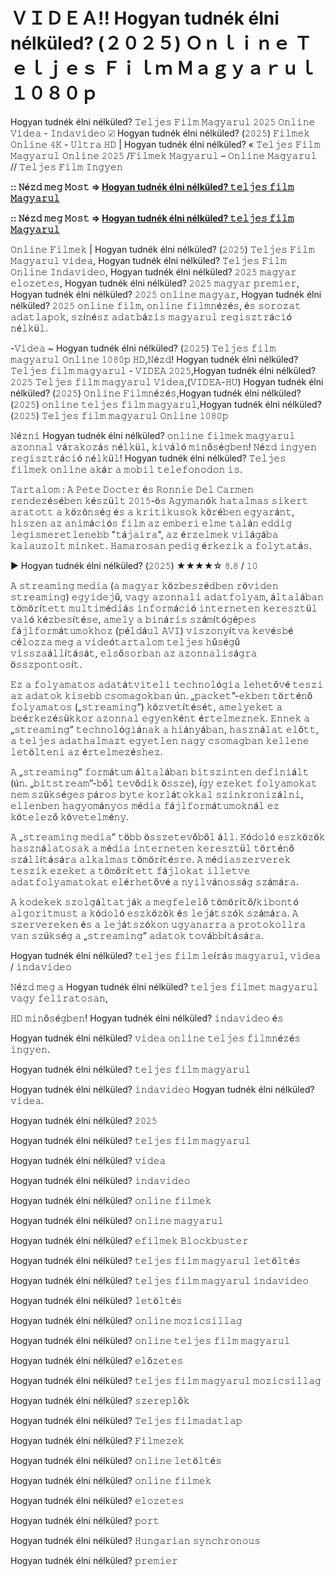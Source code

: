 # ＶＩＤＥＡ!! Hogyan tudnék élni nélküled? (２０２５) Ｏｎｌｉｎｅ Ｔｅｌｊｅｓ Ｆｉｌｍ Ｍａｇｙａｒｕｌ １０８０ｐ

Hogyan tudnék élni nélküled? 𝚃𝚎𝚕𝚓𝚎𝚜 𝙵𝚒𝚕𝚖 𝙼𝚊𝚐𝚢𝚊𝚛𝚞𝚕 𝟸𝟶𝟸𝟻 𝙾𝚗𝚕𝚒𝚗𝚎 𝚅𝚒𝚍𝚎𝚊 - 𝙸𝚗𝚍𝚊𝚟𝚒𝚍𝚎𝚘 ☑ Hogyan tudnék élni nélküled? (𝟸𝟶𝟸𝟻) 𝙵𝚒𝚕𝚖𝚎𝚔 𝙾𝚗𝚕𝚒𝚗𝚎 𝟺𝙺 - 𝚄𝚕𝚝𝚛𝚊 𝙷𝙳 | Hogyan tudnék élni nélküled? « 𝚃𝚎𝚕𝚓𝚎𝚜 𝙵𝚒𝚕𝚖 𝙼𝚊𝚐𝚢𝚊𝚛𝚞𝚕 𝙾𝚗𝚕𝚒𝚗𝚎 𝟸𝟶𝟸𝟻 /𝙵𝚒𝚕𝚖𝚎𝚔 𝙼𝚊𝚐𝚢𝚊𝚛𝚞𝚕 – 𝙾𝚗𝚕𝚒𝚗𝚎 𝙼𝚊𝚐𝚢𝚊𝚛𝚞𝚕 // 𝚃𝚎𝚕𝚓𝚎𝚜 𝙵𝚒𝚕𝚖 𝙸𝚗𝚐𝚢𝚎𝚗

**:: 𝙽é𝚣𝚍 𝚖𝚎𝚐 𝙼𝚘𝚜𝚝 => [Hogyan tudnék élni nélküled? 𝚝𝚎𝚕𝚓𝚎𝚜 𝚏𝚒𝚕𝚖 𝙼𝚊𝚐𝚢𝚊𝚛𝚞𝚕](https://tinyurl.com/bdhepzjs)**

**:: 𝙽é𝚣𝚍 𝚖𝚎𝚐 𝙼𝚘𝚜𝚝 => [Hogyan tudnék élni nélküled? 𝚝𝚎𝚕𝚓𝚎𝚜 𝚏𝚒𝚕𝚖 𝙼𝚊𝚐𝚢𝚊𝚛𝚞𝚕](https://tinyurl.com/bdhepzjs)**

𝙾𝚗𝚕𝚒𝚗𝚎 𝙵𝚒𝚕𝚖𝚎𝚔 | Hogyan tudnék élni nélküled? (𝟸𝟶𝟸𝟻) 𝚃𝚎𝚕𝚓𝚎𝚜 𝙵𝚒𝚕𝚖 𝙼𝚊𝚐𝚢𝚊𝚛𝚞𝚕 𝚟𝚒𝚍𝚎𝚊, Hogyan tudnék élni nélküled? 𝚃𝚎𝚕𝚓𝚎𝚜 𝙵𝚒𝚕𝚖 𝙾𝚗𝚕𝚒𝚗𝚎 𝙸𝚗𝚍𝚊𝚟𝚒𝚍𝚎𝚘, Hogyan tudnék élni nélküled? 𝟸𝟶𝟸𝟻 𝚖𝚊𝚐𝚢𝚊𝚛 𝚎𝚕𝚘𝚣𝚎𝚝𝚎𝚜, Hogyan tudnék élni nélküled? 𝟸𝟶𝟸𝟻 𝚖𝚊𝚐𝚢𝚊𝚛 𝚙𝚛𝚎𝚖𝚒𝚎𝚛, Hogyan tudnék élni nélküled? 𝟸𝟶𝟸𝟻 𝚘𝚗𝚕𝚒𝚗𝚎 𝚖𝚊𝚐𝚢𝚊𝚛, Hogyan tudnék élni nélküled? 𝟸𝟶𝟸𝟻 𝚘𝚗𝚕𝚒𝚗𝚎 𝚏𝚒𝚕𝚖, 𝚘𝚗𝚕𝚒𝚗𝚎 𝚏𝚒𝚕𝚖𝚗é𝚣é𝚜, é𝚜 𝚜𝚘𝚛𝚘𝚣𝚊𝚝 𝚊𝚍𝚊𝚝𝚕𝚊𝚙𝚘𝚔, 𝚜𝚣í𝚗é𝚜𝚣 𝚊𝚍𝚊𝚝𝚋á𝚣𝚒𝚜 𝚖𝚊𝚐𝚢𝚊𝚛𝚞𝚕 𝚛𝚎𝚐𝚒𝚜𝚣𝚝𝚛á𝚌𝚒ó 𝚗é𝚕𝚔ü𝚕.

-𝚅𝚒𝚍𝚎𝚊 ~ Hogyan tudnék élni nélküled? (𝟸𝟶𝟸𝟻) 𝚃𝚎𝚕𝚓𝚎𝚜 𝚏𝚒𝚕𝚖 𝚖𝚊𝚐𝚢𝚊𝚛𝚞𝚕 𝙾𝚗𝚕𝚒𝚗𝚎 𝟷𝟶𝟾𝟶𝚙 𝙷𝙳,𝙽é𝚣𝚍! Hogyan tudnék élni nélküled? 𝚃𝚎𝚕𝚓𝚎𝚜 𝚏𝚒𝚕𝚖 𝚖𝚊𝚐𝚢𝚊𝚛𝚞𝚕 - 𝚅𝙸𝙳𝙴𝙰 𝟸𝟶𝟸𝟻,Hogyan tudnék élni nélküled? 𝟸𝟶𝟸𝟻 𝚃𝚎𝚕𝚓𝚎𝚜 𝚏𝚒𝚕𝚖 𝚖𝚊𝚐𝚢𝚊𝚛𝚞𝚕 𝚅𝚒𝚍𝚎𝚊,(𝚅𝙸𝙳𝙴𝙰-𝙷𝚄) Hogyan tudnék élni nélküled? (𝟸𝟶𝟸𝟻) 𝙾𝚗𝚕𝚒𝚗𝚎 𝙵𝚒𝚕𝚖𝚗é𝚣é𝚜,Hogyan tudnék élni nélküled? (𝟸𝟶𝟸𝟻) 𝚘𝚗𝚕𝚒𝚗𝚎 𝚝𝚎𝚕𝚓𝚎𝚜 𝚏𝚒𝚕𝚖 𝚖𝚊𝚐𝚢𝚊𝚛𝚞𝚕,Hogyan tudnék élni nélküled? (𝟸𝟶𝟸𝟻) 𝚃𝚎𝚕𝚓𝚎𝚜 𝚏𝚒𝚕𝚖 𝚖𝚊𝚐𝚢𝚊𝚛𝚞𝚕 𝙾𝚗𝚕𝚒𝚗𝚎 𝟷𝟶𝟾𝟶𝚙

𝙽é𝚣𝚗𝚒 Hogyan tudnék élni nélküled? 𝚘𝚗𝚕𝚒𝚗𝚎 𝚏𝚒𝚕𝚖𝚎𝚔 𝚖𝚊𝚐𝚢𝚊𝚛𝚞𝚕 𝚊𝚣𝚘𝚗𝚗𝚊𝚕 𝚟á𝚛𝚊𝚔𝚘𝚣á𝚜 𝚗é𝚕𝚔ü𝚕, 𝚔𝚒𝚟á𝚕ó 𝚖𝚒𝚗ő𝚜é𝚐𝚋𝚎𝚗! 𝙽é𝚣𝚍 𝚒𝚗𝚐𝚢𝚎𝚗 𝚛𝚎𝚐𝚒𝚜𝚣𝚝𝚛á𝚌𝚒ó 𝚗é𝚕𝚔ü𝚕! Hogyan tudnék élni nélküled? 𝚃𝚎𝚕𝚓𝚎𝚜 𝚏𝚒𝚕𝚖𝚎𝚔 𝚘𝚗𝚕𝚒𝚗𝚎 𝚊𝚔á𝚛 𝚊 𝚖𝚘𝚋𝚒𝚕 𝚝𝚎𝚕𝚎𝚏𝚘𝚗𝚘𝚍𝚘𝚗 𝚒𝚜.

𝚃𝚊𝚛𝚝𝚊𝚕𝚘𝚖 : 𝙰 𝙿𝚎𝚝𝚎 𝙳𝚘𝚌𝚝𝚎𝚛 é𝚜 𝚁𝚘𝚗𝚗𝚒𝚎 𝙳𝚎𝚕 𝙲𝚊𝚛𝚖𝚎𝚗 𝚛𝚎𝚗𝚍𝚎𝚣é𝚜é𝚋𝚎𝚗 𝚔é𝚜𝚣ü𝚕𝚝 𝟸𝟶𝟷𝟻-ö𝚜 𝙰𝚐𝚢𝚖𝚊𝚗ó𝚔 𝚑𝚊𝚝𝚊𝚕𝚖𝚊𝚜 𝚜𝚒𝚔𝚎𝚛𝚝 𝚊𝚛𝚊𝚝𝚘𝚝𝚝 𝚊 𝚔ö𝚣ö𝚗𝚜é𝚐 é𝚜 𝚊 𝚔𝚛𝚒𝚝𝚒𝚔𝚞𝚜𝚘𝚔 𝚔ö𝚛é𝚋𝚎𝚗 𝚎𝚐𝚢𝚊𝚛á𝚗𝚝, 𝚑𝚒𝚜𝚣𝚎𝚗 𝚊𝚣 𝚊𝚗𝚒𝚖á𝚌𝚒ó𝚜 𝚏𝚒𝚕𝚖 𝚊𝚣 𝚎𝚖𝚋𝚎𝚛𝚒 𝚎𝚕𝚖𝚎 𝚝𝚊𝚕á𝚗 𝚎𝚍𝚍𝚒𝚐 𝚕𝚎𝚐𝚒𝚜𝚖𝚎𝚛𝚎𝚝𝚕𝚎𝚗𝚎𝚋𝚋 "𝚝á𝚓𝚊𝚒𝚛𝚊", 𝚊𝚣 é𝚛𝚣𝚎𝚕𝚖𝚎𝚔 𝚟𝚒𝚕á𝚐á𝚋𝚊 𝚔𝚊𝚕𝚊𝚞𝚣𝚘𝚕𝚝 𝚖𝚒𝚗𝚔𝚎𝚝. 𝙷𝚊𝚖𝚊𝚛𝚘𝚜𝚊𝚗 𝚙𝚎𝚍𝚒𝚐 é𝚛𝚔𝚎𝚣𝚒𝚔 𝚊 𝚏𝚘𝚕𝚢𝚝𝚊𝚝á𝚜.

▶️ Hogyan tudnék élni nélküled? (𝟸𝟶𝟸𝟻) ★★★★☆ 𝟾.𝟾 / 𝟷𝟶

𝙰 𝚜𝚝𝚛𝚎𝚊𝚖𝚒𝚗𝚐 𝚖𝚎𝚍𝚒𝚊 (𝚊 𝚖𝚊𝚐𝚢𝚊𝚛 𝚔ö𝚣𝚋𝚎𝚜𝚣é𝚍𝚋𝚎𝚗 𝚛ö𝚟𝚒𝚍𝚎𝚗 𝚜𝚝𝚛𝚎𝚊𝚖𝚒𝚗𝚐) 𝚎𝚐𝚢𝚒𝚍𝚎𝚓ű, 𝚟𝚊𝚐𝚢 𝚊𝚣𝚘𝚗𝚗𝚊𝚕𝚒 𝚊𝚍𝚊𝚝𝚏𝚘𝚕𝚢𝚊𝚖, á𝚕𝚝𝚊𝚕á𝚋𝚊𝚗 𝚝ö𝚖ö𝚛í𝚝𝚎𝚝𝚝 𝚖𝚞𝚕𝚝𝚒𝚖é𝚍𝚒á𝚜 𝚒𝚗𝚏𝚘𝚛𝚖á𝚌𝚒ó 𝚒𝚗𝚝𝚎𝚛𝚗𝚎𝚝𝚎𝚗 𝚔𝚎𝚛𝚎𝚜𝚣𝚝ü𝚕 𝚟𝚊𝚕ó 𝚔é𝚣𝚋𝚎𝚜í𝚝é𝚜𝚎, 𝚊𝚖𝚎𝚕𝚢 𝚊 𝚋𝚒𝚗á𝚛𝚒𝚜 𝚜𝚣á𝚖í𝚝ó𝚐é𝚙𝚎𝚜 𝚏á𝚓𝚕𝚏𝚘𝚛𝚖á𝚝𝚞𝚖𝚘𝚔𝚑𝚘𝚣 (𝚙é𝚕𝚍á𝚞𝚕 𝙰𝚅𝙸) 𝚟𝚒𝚜𝚣𝚘𝚗𝚢í𝚝𝚟𝚊 𝚔𝚎𝚟é𝚜𝚋é 𝚌é𝚕𝚘𝚣𝚣𝚊 𝚖𝚎𝚐 𝚊 𝚟𝚒𝚍𝚎ó𝚝𝚊𝚛𝚝𝚊𝚕𝚘𝚖 𝚝𝚎𝚕𝚓𝚎𝚜 𝚑ű𝚜é𝚐ű 𝚟𝚒𝚜𝚜𝚣𝚊á𝚕𝚕í𝚝á𝚜á𝚝, 𝚎𝚕𝚜ő𝚜𝚘𝚛𝚋𝚊𝚗 𝚊𝚣 𝚊𝚣𝚘𝚗𝚗𝚊𝚕𝚒𝚜á𝚐𝚛𝚊 ö𝚜𝚜𝚣𝚙𝚘𝚗𝚝𝚘𝚜í𝚝.

𝙴𝚣 𝚊 𝚏𝚘𝚕𝚢𝚊𝚖𝚊𝚝𝚘𝚜 𝚊𝚍𝚊𝚝á𝚝𝚟𝚒𝚝𝚎𝚕𝚒 𝚝𝚎𝚌𝚑𝚗𝚘𝚕ó𝚐𝚒𝚊 𝚕𝚎𝚑𝚎𝚝ő𝚟é 𝚝𝚎𝚜𝚣𝚒 𝚊𝚣 𝚊𝚍𝚊𝚝𝚘𝚔 𝚔𝚒𝚜𝚎𝚋𝚋 𝚌𝚜𝚘𝚖𝚊𝚐𝚘𝚔𝚋𝚊𝚗 ú𝚗. „𝚙𝚊𝚌𝚔𝚎𝚝”-𝚎𝚔𝚋𝚎𝚗 𝚝ö𝚛𝚝é𝚗ő 𝚏𝚘𝚕𝚢𝚊𝚖𝚊𝚝𝚘𝚜 („𝚜𝚝𝚛𝚎𝚊𝚖𝚒𝚗𝚐”) 𝚔ö𝚣𝚟𝚎𝚝í𝚝é𝚜é𝚝, 𝚊𝚖𝚎𝚕𝚢𝚎𝚔𝚎𝚝 𝚊 𝚋𝚎é𝚛𝚔𝚎𝚣é𝚜ü𝚔𝚔𝚘𝚛 𝚊𝚣𝚘𝚗𝚗𝚊𝚕 𝚎𝚐𝚢𝚎𝚗𝚔é𝚗𝚝 é𝚛𝚝𝚎𝚕𝚖𝚎𝚣𝚗𝚎𝚔. 𝙴𝚗𝚗𝚎𝚔 𝚊 „𝚜𝚝𝚛𝚎𝚊𝚖𝚒𝚗𝚐” 𝚝𝚎𝚌𝚑𝚗𝚘𝚕ó𝚐𝚒á𝚗𝚊𝚔 𝚊 𝚑𝚒á𝚗𝚢á𝚋𝚊𝚗, 𝚑𝚊𝚜𝚣𝚗á𝚕𝚊𝚝 𝚎𝚕ő𝚝𝚝, 𝚊 𝚝𝚎𝚕𝚓𝚎𝚜 𝚊𝚍𝚊𝚝𝚑𝚊𝚕𝚖𝚊𝚣𝚝 𝚎𝚐𝚢𝚎𝚝𝚕𝚎𝚗 𝚗𝚊𝚐𝚢 𝚌𝚜𝚘𝚖𝚊𝚐𝚋𝚊𝚗 𝚔𝚎𝚕𝚕𝚎𝚗𝚎 𝚕𝚎𝚝ö𝚕𝚝𝚎𝚗𝚒 𝚊𝚣 é𝚛𝚝𝚎𝚕𝚖𝚎𝚣é𝚜𝚑𝚎𝚣.

𝙰 „𝚜𝚝𝚛𝚎𝚊𝚖𝚒𝚗𝚐” 𝚏𝚘𝚛𝚖á𝚝𝚞𝚖 á𝚕𝚝𝚊𝚕á𝚋𝚊𝚗 𝚋𝚒𝚝𝚜𝚣𝚒𝚗𝚝𝚎𝚗 𝚍𝚎𝚏𝚒𝚗𝚒á𝚕𝚝 (ú𝚗. „𝚋𝚒𝚝𝚜𝚝𝚛𝚎𝚊𝚖”-𝚋ő𝚕 𝚝𝚎𝚟ő𝚍𝚒𝚔 ö𝚜𝚜𝚣𝚎), í𝚐𝚢 𝚎𝚣𝚎𝚔𝚎𝚝 𝚏𝚘𝚕𝚢𝚊𝚖𝚘𝚔𝚊𝚝 𝚗𝚎𝚖 𝚜𝚣ü𝚔𝚜é𝚐𝚎𝚜 𝚙á𝚛𝚘𝚜 𝚋𝚢𝚝𝚎 𝚔𝚘𝚛𝚕á𝚝𝚘𝚔𝚔𝚊𝚕 𝚜𝚣𝚒𝚗𝚔𝚛𝚘𝚗𝚒𝚣á𝚕𝚗𝚒, 𝚎𝚕𝚕𝚎𝚗𝚋𝚎𝚗 𝚑𝚊𝚐𝚢𝚘𝚖á𝚗𝚢𝚘𝚜 𝚖é𝚍𝚒𝚊 𝚏á𝚓𝚕𝚏𝚘𝚛𝚖á𝚝𝚞𝚖𝚘𝚔𝚗á𝚕 𝚎𝚣 𝚔ö𝚝𝚎𝚕𝚎𝚣ő 𝚔ö𝚟𝚎𝚝𝚎𝚕𝚖é𝚗𝚢.

𝙰 „𝚜𝚝𝚛𝚎𝚊𝚖𝚒𝚗𝚐 𝚖𝚎𝚍𝚒𝚊” 𝚝ö𝚋𝚋 ö𝚜𝚜𝚣𝚎𝚝𝚎𝚟ő𝚋ő𝚕 á𝚕𝚕. 𝙺ó𝚍𝚘𝚕ó 𝚎𝚜𝚣𝚔ö𝚣ö𝚔 𝚑𝚊𝚜𝚣𝚗á𝚕𝚊𝚝𝚘𝚜𝚊𝚔 𝚊 𝚖é𝚍𝚒𝚊 𝚒𝚗𝚝𝚎𝚛𝚗𝚎𝚝𝚎𝚗 𝚔𝚎𝚛𝚎𝚜𝚣𝚝ü𝚕 𝚝ö𝚛𝚝é𝚗ő 𝚜𝚣á𝚕𝚕í𝚝á𝚜á𝚛𝚊 𝚊𝚕𝚔𝚊𝚕𝚖𝚊𝚜 𝚝ö𝚖ö𝚛í𝚝é𝚜𝚛𝚎. 𝙰 𝚖é𝚍𝚒𝚊𝚜𝚣𝚎𝚛𝚟𝚎𝚛𝚎𝚔 𝚝𝚎𝚜𝚣𝚒𝚔 𝚎𝚣𝚎𝚔𝚎𝚝 𝚊 𝚝ö𝚖ö𝚛í𝚝𝚎𝚝𝚝 𝚏á𝚓𝚕𝚘𝚔𝚊𝚝 𝚒𝚕𝚕𝚎𝚝𝚟𝚎 𝚊𝚍𝚊𝚝𝚏𝚘𝚕𝚢𝚊𝚖𝚊𝚝𝚘𝚔𝚊𝚝 𝚎𝚕é𝚛𝚑𝚎𝚝ő𝚟é 𝚊 𝚗𝚢𝚒𝚕𝚟á𝚗𝚘𝚜𝚜á𝚐 𝚜𝚣á𝚖á𝚛𝚊.

𝙰 𝚔𝚘𝚍𝚎𝚔𝚎𝚔 𝚜𝚣𝚘𝚕𝚐á𝚕𝚝𝚊𝚝𝚓á𝚔 𝚊 𝚖𝚎𝚐𝚏𝚎𝚕𝚎𝚕ő 𝚝ö𝚖ö𝚛í𝚝ő/𝚔𝚒𝚋𝚘𝚗𝚝ó 𝚊𝚕𝚐𝚘𝚛𝚒𝚝𝚖𝚞𝚜𝚝 𝚊 𝚔ó𝚍𝚘𝚕ó 𝚎𝚜𝚣𝚔ö𝚣ö𝚔 é𝚜 𝚕𝚎𝚓á𝚝𝚜𝚣ó𝚔 𝚜𝚣á𝚖á𝚛𝚊. 𝙰 𝚜𝚣𝚎𝚛𝚟𝚎𝚛𝚎𝚔𝚎𝚗 é𝚜 𝚊 𝚕𝚎𝚓á𝚝𝚜𝚣ó𝚔𝚘𝚗 𝚞𝚐𝚢𝚊𝚗𝚊𝚛𝚛𝚊 𝚊 𝚙𝚛𝚘𝚝𝚘𝚔𝚘𝚕𝚕𝚛𝚊 𝚟𝚊𝚗 𝚜𝚣ü𝚔𝚜é𝚐 𝚊 „𝚜𝚝𝚛𝚎𝚊𝚖𝚒𝚗𝚐” 𝚊𝚍𝚊𝚝𝚘𝚔 𝚝𝚘𝚟á𝚋𝚋í𝚝á𝚜á𝚛𝚊.

Hogyan tudnék élni nélküled? 𝚝𝚎𝚕𝚓𝚎𝚜 𝚏𝚒𝚕𝚖 𝚕𝚎í𝚛á𝚜 𝚖𝚊𝚐𝚢𝚊𝚛𝚞𝚕, 𝚟𝚒𝚍𝚎𝚊 / 𝚒𝚗𝚍𝚊𝚟𝚒𝚍𝚎𝚘

𝙽é𝚣𝚍 𝚖𝚎𝚐 𝚊 Hogyan tudnék élni nélküled? 𝚝𝚎𝚕𝚓𝚎𝚜 𝚏𝚒𝚕𝚖𝚎𝚝 𝚖𝚊𝚐𝚢𝚊𝚛𝚞𝚕 𝚟𝚊𝚐𝚢 𝚏𝚎𝚕𝚒𝚛𝚊𝚝𝚘𝚜𝚊𝚗, 

𝙷𝙳 𝚖𝚒𝚗ő𝚜é𝚐𝚋𝚎𝚗! Hogyan tudnék élni nélküled? 𝚒𝚗𝚍𝚊𝚟𝚒𝚍𝚎𝚘 é𝚜 

Hogyan tudnék élni nélküled? 𝚟𝚒𝚍𝚎𝚊 𝚘𝚗𝚕𝚒𝚗𝚎 𝚝𝚎𝚕𝚓𝚎𝚜 𝚏𝚒𝚕𝚖𝚗é𝚣é𝚜 𝚒𝚗𝚐𝚢𝚎𝚗. 

Hogyan tudnék élni nélküled? 𝚝𝚎𝚕𝚓𝚎𝚜 𝚏𝚒𝚕𝚖 𝚖𝚊𝚐𝚢𝚊𝚛𝚞𝚕 

Hogyan tudnék élni nélküled? 𝚒𝚗𝚍𝚊𝚟𝚒𝚍𝚎𝚘 Hogyan tudnék élni nélküled? 𝚟𝚒𝚍𝚎𝚊.

Hogyan tudnék élni nélküled? 𝟸𝟶𝟸𝟻

Hogyan tudnék élni nélküled? 𝚝𝚎𝚕𝚓𝚎𝚜 𝚏𝚒𝚕𝚖 𝚖𝚊𝚐𝚢𝚊𝚛𝚞𝚕

Hogyan tudnék élni nélküled? 𝚟𝚒𝚍𝚎𝚊

Hogyan tudnék élni nélküled? 𝚒𝚗𝚍𝚊𝚟𝚒𝚍𝚎𝚘

Hogyan tudnék élni nélküled? 𝚘𝚗𝚕𝚒𝚗𝚎 𝚏𝚒𝚕𝚖𝚎𝚔

Hogyan tudnék élni nélküled? 𝚘𝚗𝚕𝚒𝚗𝚎 𝚖𝚊𝚐𝚢𝚊𝚛𝚞𝚕

Hogyan tudnék élni nélküled? 𝚎𝚏𝚒𝚕𝚖𝚎𝚔 𝙱𝚕𝚘𝚌𝚔𝚋𝚞𝚜𝚝𝚎𝚛

Hogyan tudnék élni nélküled? 𝚝𝚎𝚕𝚓𝚎𝚜 𝚏𝚒𝚕𝚖 𝚖𝚊𝚐𝚢𝚊𝚛𝚞𝚕 𝚕𝚎𝚝ö𝚕𝚝é𝚜

Hogyan tudnék élni nélküled? 𝚝𝚎𝚕𝚓𝚎𝚜 𝚏𝚒𝚕𝚖 𝚖𝚊𝚐𝚢𝚊𝚛𝚞𝚕 𝚒𝚗𝚍𝚊𝚟𝚒𝚍𝚎𝚘

Hogyan tudnék élni nélküled? 𝚕𝚎𝚝ö𝚕𝚝é𝚜

Hogyan tudnék élni nélküled? 𝚘𝚗𝚕𝚒𝚗𝚎 𝚖𝚘𝚣𝚒𝚌𝚜𝚒𝚕𝚕𝚊𝚐

Hogyan tudnék élni nélküled? 𝚘𝚗𝚕𝚒𝚗𝚎 𝚝𝚎𝚕𝚓𝚎𝚜 𝚏𝚒𝚕𝚖 𝚖𝚊𝚐𝚢𝚊𝚛𝚞𝚕

Hogyan tudnék élni nélküled? 𝚎𝚕ő𝚣𝚎𝚝𝚎𝚜

Hogyan tudnék élni nélküled? 𝚝𝚎𝚕𝚓𝚎𝚜 𝚏𝚒𝚕𝚖 𝚖𝚊𝚐𝚢𝚊𝚛𝚞𝚕 𝚖𝚘𝚣𝚒𝚌𝚜𝚒𝚕𝚕𝚊𝚐

Hogyan tudnék élni nélküled? 𝚜𝚣𝚎𝚛𝚎𝚙𝚕ő𝚔

Hogyan tudnék élni nélküled? 𝚃𝚎𝚕𝚓𝚎𝚜 𝚏𝚒𝚕𝚖𝚊𝚍𝚊𝚝𝚕𝚊𝚙

Hogyan tudnék élni nélküled? 𝙵𝚒𝚕𝚖𝚎𝚣𝚎𝚔

Hogyan tudnék élni nélküled? 𝚘𝚗𝚕𝚒𝚗𝚎 𝚕𝚎𝚝ö𝚕𝚝é𝚜

Hogyan tudnék élni nélküled? 𝚘𝚗𝚕𝚒𝚗𝚎 𝚏𝚒𝚕𝚖𝚎𝚔

Hogyan tudnék élni nélküled? 𝚎𝚕𝚘𝚣𝚎𝚝𝚎𝚜

Hogyan tudnék élni nélküled? 𝚙𝚘𝚛𝚝

Hogyan tudnék élni nélküled? 𝙷𝚞𝚗𝚐𝚊𝚛𝚒𝚊𝚗 𝚜𝚢𝚗𝚌𝚑𝚛𝚘𝚗𝚘𝚞𝚜

Hogyan tudnék élni nélküled? 𝚙𝚛𝚎𝚖𝚒𝚎𝚛
